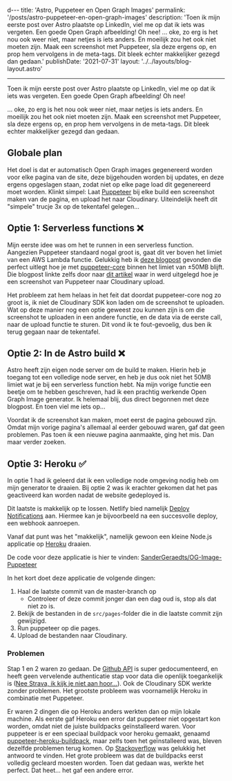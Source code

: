 d---
title: 'Astro, Puppeteer en Open Graph Images'
permalink: '/posts/astro-puppeteer-en-open-graph-images'
description: 'Toen ik mijn eerste post over Astro plaatste op LinkedIn, viel me op dat ik iets was vergeten. Een goede Open Graph afbeelding! Oh nee! ... oke, zo erg is het nou ook weer niet, maar netjes is iets anders. En moeilijk zou het ook niet moeten zijn. Maak een screenshot met Puppeteer, sla deze ergens op, en prop hem vervolgens in de meta-tags. Dit bleek echter makkelijker gezegd dan gedaan.'
publishDate: '2021-07-31'
layout: '../../layouts/blog-layout.astro'

---

Toen ik mijn eerste post over Astro plaatste op LinkedIn, viel me op dat ik iets was vergeten. Een goede Open Graph afbeelding! Oh nee!

... oke, zo erg is het nou ook weer niet, maar netjes is iets anders. En moeilijk zou het ook niet moeten zijn. Maak een screenshot met Puppeteer, sla deze ergens op, en prop hem vervolgens in de meta-tags. Dit bleek echter makkelijker gezegd dan gedaan.

## Globale plan

Het doel is dat er automatisch Open Graph images gegenereerd worden voor elke pagina van de site, deze bijgehouden worden bij updates, en deze ergens opgeslagen staan, zodat niet op elke page load dit gegenereerd moet worden. Klinkt simpel: Laat [Puppeteer](https://github.com/puppeteer/puppeteer) bij elke build een screenshot maken van de pagina, en upload het naar Cloudinary. Uiteindelijk heeft dit "simpele" trucje 3x op de tekentafel gelegen...

## Optie 1: Serverless functions ❌

Mijn eerste idee was om het te runnen in een serverless function. Aangezien Puppeteer standaard nogal groot is, gaat dit ver boven het limiet van een AWS Lambda functie. Gelukkig heb ik [deze blogpost](https://bitsofco.de/how-to-use-puppeteer-in-a-netlify-aws-lambda-function/) gevonden die perfect uitlegt hoe je met [puppeteer-core](https://www.npmjs.com/package/puppeteer-core) binnen het limiet van ±50MB blijft. Die blogpost linkte zelfs door naar [dit artikel](https://bitsofco.de/how-to-upload-a-screenshot-from-puppeteer-to-cloudinary/) waar in werd uitgelegd hoe je een screenshot van Puppeteer naar Cloudinary upload.

Het probleem zat hem helaas in het feit dat doordat puppeteer-core nog zo groot is, ik niet de Cloudinary SDK kon laden om de screenshot te uploaden. Wat op deze manier nog een optie geweest zou kunnen zijn is om die screenshot te uploaden in een andere functie, en de data via de eerste call, naar de upload functie te sturen. Dit vond ik te fout-gevoelig, dus ben ik terug gegaan naar de tekentafel.

## Optie 2: In de Astro build ❌

Astro heeft zijn eigen node server om de build te maken. Hierin heb je toegang tot een volledige node server, en heb je dus ook niet het 50MB limiet wat je bij een serverless function hebt. Na mijn vorige functie een beetje om te hebben geschreven, had ik een prachtig werkende Open Graph Image generator. Ik helemaal blij, dus direct begonnen met deze blogpost. En toen viel me iets op...

Voordat ik de screenshot kan maken, moet eerst de pagina gebouwd zijn. Omdat mijn vorige pagina's allemaal al eerder gebouwd waren, gaf dat geen problemen. Pas toen ik een nieuwe pagina aanmaakte, ging het mis. Dan maar verder zoeken.

## Optie 3: Heroku ✅

In optie 1 had ik geleerd dat ik een volledige node omgeving nodig heb om mijn generator te draaien. Bij optie 2 was ik erachter gekomen dat het pas geactiveerd kan worden nadat de website gedeployed is.

Dit laatste is makkelijk op te lossen. Netlify bied namelijk [Deploy Notifications](https://docs.netlify.com/site-deploys/notifications/) aan. Hiermee kan je bijvoorbeeld na een succesvolle deploy, een webhook aanroepen.

Vanaf dat punt was het "makkelijk", namelijk gewoon een kleine Node.js applicatie op [Heroku](https://heroku.com) draaien.

De code voor deze applicatie is hier te vinden: [SanderGeraedts/OG-Image-Puppeteer](https://github.com/SanderGeraedts/OG-Image-Puppeteer/blob/main/index.js)

In het kort doet deze applicatie de volgende dingen:

1. Haal de laatste commit van de master-branch op
   - Controleer of deze commit jonger dan een dag oud is, stop als dat niet zo is.
2. Bekijk de bestanden in de `src/pages`-folder die in die laatste commit zijn gewijzigd.
3. Run puppeteer op die pages.
4. Upload de bestanden naar Cloudinary.

### Problemen

Stap 1 en 2 waren zo gedaan. De [Github API](https://docs.github.com/en/rest/reference/repos) is super gedocumenteerd, en heeft geen vervelende authenticatie stap voor data die openlijk toegankelijk is ([Nee Strava, ik kijk je niet aan hoor...](https://sanderg.nl/posts/strava-api-in-de-jam)). Ook de Cloudinary SDK werkte zonder problemen. Het grootste probleem was voornamelijk Heroku in combinatie met Puppeteer.

Er waren 2 dingen die op Heroku anders werkten dan op mijn lokale machine. Als eerste gaf Heroku een error dat puppeteer niet opgestart kon worden, omdat niet de juiste buildpacks geïnstalleerd waren. Voor puppeteer is er een speciaal buildpack voor heroku gemaakt, genaamd [puppeteer-heroku-buildpack](https://github.com/jontewks/puppeteer-heroku-buildpack), maar zelfs toen het geïnstalleerd was, bleven dezelfde problemen terug komen. Op [Stackoverflow](https://stackoverflow.com/a/55090914) was gelukkig het antwoord te vinden. Het grote probleem was dat de buildpacks eerst volledig gecleard moesten worden. Toen dat gedaan was, werkte het perfect. Dat heet... het gaf een andere error.
